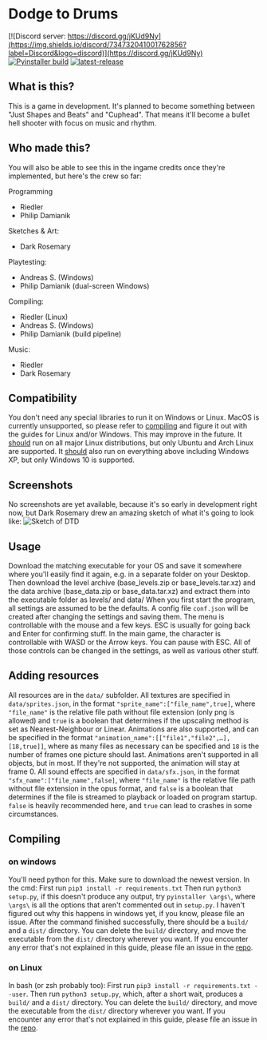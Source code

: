 # Dodge to Drums
[![Discord server: https://discord.gg/jKUd9Ny](https://img.shields.io/discord/734732041001762856?label=Discord&logo=discord)](https://discord.gg/jKUd9Ny)
[![Pyinstaller build](https://github.com/RiedleroD/DodgeToDrums/workflows/Pyinstaller%20build/badge.svg)](https://github.com/RiedleroD/DodgeToDrums/actions)
[![latest-release](https://img.shields.io/github/v/release/RiedleroD/DodgeToDrums?include_prereleases&label=latest-release)](https://github.com/RiedleroD/DodgeToDrums/releases/latest)

## What is this?

This is a game in development. It's planned to become something between "Just Shapes and Beats" and "Cuphead".
That means it'll become a bullet hell shooter with focus on music and rhythm.

## Who made this?

You will also be able to see this in the ingame credits once they're implemented, but here's the crew so far:

Programming
- Riedler
- Philip Damianik

Sketches & Art:
- Dark Rosemary

Playtesting:
- Andreas S. (Windows)
- Philip Damianik (dual-screen Windows)

Compiling:
- Riedler (Linux)
- Andreas S. (Windows)
- Philip Damianik (build pipeline)

Music:
- Riedler
- Dark Rosemary

## Compatibility

You don't need any special libraries to run it on Windows or Linux.
MacOS is currently unsupported, so please refer to [compiling](#compiling) and figure it out with the guides for Linux and/or Windows. This may improve in the future.
It <u>should</u> run on all major Linux distributions, but only Ubuntu and Arch Linux are supported.
It <u>should</u> also run on everything above including Windows XP, but only Windows 10 is supported.

## Screenshots

No screenshots are yet available, because it's so early in development right now, but Dark Rosemary drew an amazing sketch of what it's going to look like:
![Sketch of DTD](https://riedler.wien/sfto/DTD_sketch1.jpg)

## Usage

Download the matching executable for your OS and save it somewhere where you'll easily find it again, e.g. in a separate folder on your Desktop.
Then download the level archive (base\_levels.zip or base\_levels.tar.xz) and the data archive (base\_data.zip or base\_data.tar.xz) and extract them into the executable folder as levels/ and data/
When you first start the program, all settings are assumed to be the defaults. A config file `conf.json` will be created after changing the settings and saving them.
The menu is controllable with the mouse and a few keys. ESC is usually for going back and Enter for confirming stuff.
In the main game, the character is controllable with WASD or the Arrow keys. You can pause with ESC.
All of those controls can be changed in the settings, as well as various other stuff.

## Adding resources

All resources are in the `data/` subfolder.
All textures are specified in `data/sprites.json`, in the format `"sprite_name":["file_name",true]`, where `"file_name"` is the relative file path without file extension (only png is allowed) and `true` is a boolean that determines if the upscaling method is set as Nearest-Neighbour or Linear.
Animations are also supported, and can be specified in the format `"animation_name":[["file1","file2",…],[18,true]]`, where as many files as necessary can be specified and `18` is the number of frames one picture should last. Animations aren't supported in all objects, but in most. If they're not supported, the animation will stay at frame 0.
All sound effects are specified in `data/sfx.json`, in the format `"sfx_name":["file_name",false]`, where `"file_name"` is the relative file path without file extension in the opus format, and `false` is a boolean that determines if the file is streamed to playback or loaded on program startup. `false` is heavily recommended here, and `true` can lead to crashes in some circumstances.

## <a name="compiling"></a> Compiling

### on windows

You'll need python for this. Make sure to download the newest version.
In the cmd:
First run `pip3 install -r requirements.txt`
Then run `python3 setup.py`, if this doesn't produce any output, try `pyinstaller \args\`, where `\args\` is all the options that aren't commented out in `setup.py`.
I haven't figured out why this happens in windows yet, if you know, please file an issue.
After the command finished successfully, there should be a `build/` and a `dist/` directory. You can delete the `build/` directory, and move the executable from the `dist/` directory wherever you want.
If you encounter any error that's not explained in this guide, please file an issue in the [repo](https://github.com/RiedleroD/DodgeToDrums/issues).

### on Linux

In bash (or zsh probably too):
First run `pip3 install -r requirements.txt --user`.
Then run `python3 setup.py`, which, after a short wait, produces a `build/` and a `dist/` directory. You can delete the `build/` directory, and move the executable from the `dist/` directory wherever you want.
If you encounter any error that's not explained in this guide, please file an issue in the [repo](https://github.com/RiedleroD/DodgeToDrums/issues).
